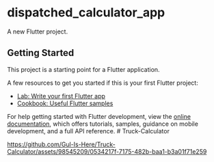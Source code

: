 # dispatched_calculator_app

A new Flutter project.

## Getting Started

This project is a starting point for a Flutter application.

A few resources to get you started if this is your first Flutter project:

- [Lab: Write your first Flutter app](https://docs.flutter.dev/get-started/codelab)
- [Cookbook: Useful Flutter samples](https://docs.flutter.dev/cookbook)

For help getting started with Flutter development, view the
[online documentation](https://docs.flutter.dev/), which offers tutorials,
samples, guidance on mobile development, and a full API reference.
#   T r u c k - C a l c u l a t o r 
 
 

https://github.com/Gul-Is-Here/Truck-Calculator/assets/98545209/0534217f-7175-482b-baa1-b3a01f71e259

